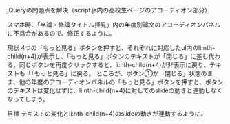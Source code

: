 jQueryの問題点を解決（script.js内の高校生ページのアコーディオン部分）

スマホ時、「卒論・修論タイトル拝見」内の年度別論文のアコーディオンパネルに不具合があるので、修正するように。

現状
4つの「もっと見る」ボタンを押すと、それぞれに対応したul内のli:nth-child(n+4)が表示し、「もっと見る」ボタンのテキストが「閉じる」に差し代わる。同じボタンを再度クリックすると、li:nth-child(n+4)が非表示に戻り、テキストも「「もっと見る」に戻る。
ところが、ボタン①が「閉じる」状態のまま、他の年度のアコーディオンパネルの「もっと見る」ボタンを押すと、ボタンのテキストは変化せずに、li:nth-child(n+4)に対してのslideの動きと連動しなくなってしまう。

目標
テキストの変化とli:nth-child(n+4)のslideの動きが連動するように。




